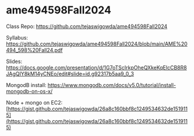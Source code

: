 # ame494598Fall2024

Class Repo: https://github.com/tejaswigowda/ame494598Fall2024

Syllabus: https://github.com/tejaswigowda/ame494598Fall2024/blob/main/AME%20494_598%20Fall24.pdf

Slides: https://docs.google.com/presentation/d/1G7oTScIrkpOheQXkeKqElcCB8R8JAgQIY8kM14yCNEo/edit#slide=id.g92317b5aa9_0_3



MongodB install: https://www.mongodb.com/docs/v5.0/tutorial/install-mongodb-on-os-x/

Node + mongo on EC2: [https://gist.github.com/tejaswigowda/26a8c160bbf8c1249534632de1519115](https://gist.github.com/tejaswigowda/26a8c160bbf8c1249534632de1519115)
